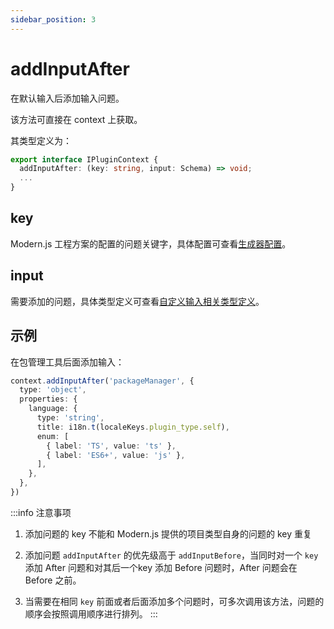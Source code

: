 ```yaml
---
sidebar_position: 3
---
```


# addInputAfter

在默认输入后添加输入问题。

该方法可直接在 context 上获取。

其类型定义为：

```ts
export interface IPluginContext {
  addInputAfter: (key: string, input: Schema) => void;
  ...
}
```

## key

Modern.js 工程方案的配置的问题关键字，具体配置可查看[生成器配置](/docs/guides/topic-detail/generator/config/common)。

## input

需要添加的问题，具体类型定义可查看[自定义输入相关类型定义](/docs/guides/topic-detail/generator/plugin/api/input/type)。

## 示例

在包管理工具后面添加输入：

```ts
context.addInputAfter('packageManager', {
  type: 'object',
  properties: {
    language: {
      type: 'string',
      title: i18n.t(localeKeys.plugin_type.self),
      enum: [
        { label: 'TS', value: 'ts' },
        { label: 'ES6+', value: 'js' },
      ],
    },
  },
})
```

:::info
注意事项

1. 添加问题的 key 不能和 Modern.js 提供的项目类型自身的问题的 key 重复

2. 添加问题 `addInputAfter` 的优先级高于 `addInputBefore`，当同时对一个 `key` 添加 After 问题和对其后一个key 添加 Before 问题时，After 问题会在 Before 之前。

3. 当需要在相同 `key` 前面或者后面添加多个问题时，可多次调用该方法，问题的顺序会按照调用顺序进行排列。
:::
